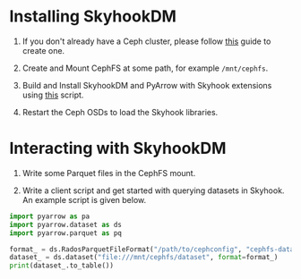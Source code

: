 # Installing SkyhookDM 

1. If you don't already have a Ceph cluster, please follow [this](https://blog.risingstack.com/ceph-storage-deployment-vm/) guide to create one. 

2. Create and Mount CephFS at some path, for example `/mnt/cephfs`.

2. Build and Install SkyhookDM and PyArrow with Skyhook extensions using [this](./skyhook.sh) script.

3. Restart the Ceph OSDs to load the Skyhook libraries.

# Interacting with SkyhookDM

1. Write some Parquet files in the CephFS mount.

2. Write a client script and get started with querying datasets in Skyhook. An example script is given below.
```python
import pyarrow as pa
import pyarrow.dataset as ds
import pyarrow.parquet as pq

format_ = ds.RadosParquetFileFormat("/path/to/cephconfig", "cephfs-data-pool-name")
dataset_ = ds.dataset("file:///mnt/cephfs/dataset", format=format_)
print(dataset_.to_table())
```
